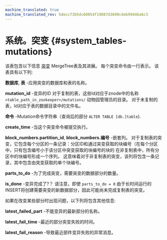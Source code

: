 ```yaml
---
machine_translated: true
machine_translated_rev: 5decc73b5dc60054f19087d3690c4eb99446a6c3
---
```


# 系统。突变 {#system_tables-mutations}

该表包含以下信息 [突变](../../sql-reference/statements/alter.md#alter-mutations) MergeTree表及其进展。 每个突变命令由一行表示。 该表具有以下列:

**数据库**, **表** -应用突变的数据库和表的名称。

**mutation\_id** -变异的ID 对于复制的表，这些Id对应于znode中的名称 `<table_path_in_zookeeper>/mutations/` 动物园管理员的目录。 对于未复制的表，Id对应于表的数据目录中的文件名。

**命令** -Mutation命令字符串（查询后的部分 `ALTER TABLE [db.]table`).

**create\_time** -当这个突变命令被提交执行。

**block\_numbers.partition\_id**, **block\_numbers.编号** -嵌套列。 对于复制表的突变，它包含每个分区的一条记录：分区ID和通过突变获取的块编号（在每个分区中，只有包含编号小于该分区中突变获取的块编号的块的 在非复制表中，所有分区中的块编号形成一个序列。 这意味着对于非复制表的突变，该列将包含一条记录，其中包含由突变获取的单个块编号。

**parts\_to\_do** -为了完成突变，需要突变的数据部分的数量。

**is\_done** -变异完成了?？ 请注意，即使 `parts_to_do = 0` 由于长时间运行的INSERT将创建需要突变的新数据部分，因此可能尚未完成复制表的突变。

如果在改变某些部分时出现问题，以下列将包含其他信息:

**latest\_failed\_part** -不能变异的最新部分的名称。

**latest\_fail\_time** -最近的部分突变失败的时间。

**latest\_fail\_reason** -导致最近部件变异失败的异常消息。
